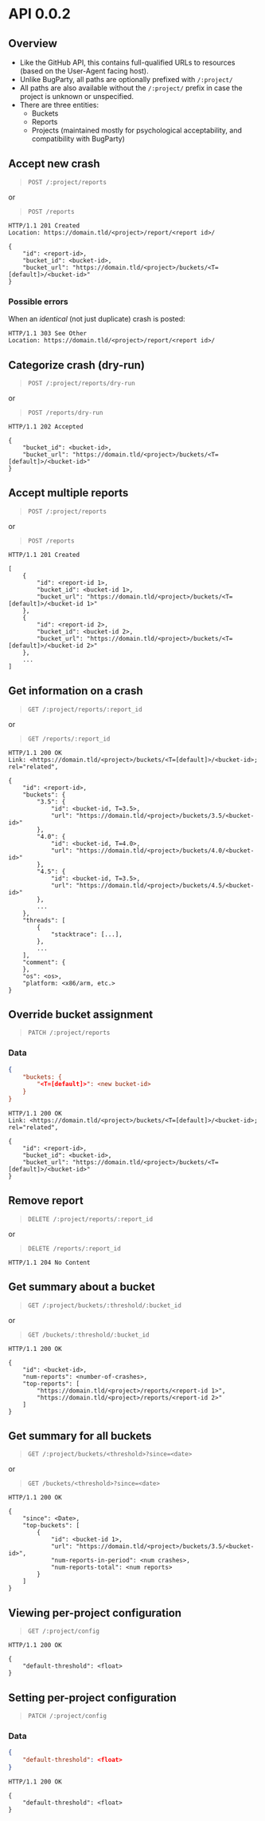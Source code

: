 API 0.0.2
=========

Overview
--------

 - Like the GitHub API, this contains full-qualified URLs to resources (based on the User-Agent facing host).
 - Unlike BugParty, all paths are optionally prefixed with `/:project/`
 - All paths are also available without the `/:project/` prefix in case the
project is unknown or unspecified.
 - There are three entities:
   - Buckets
   - Reports
   - Projects (maintained mostly for psychological acceptability, and compatibility with  BugParty)

Accept new crash
-----

> `POST /:project/reports`

or

> `POST /reports`

```http
HTTP/1.1 201 Created
Location: https://domain.tld/<project>/report/<report id>/

{
    "id": <report-id>,
    "bucket_id": <bucket-id>,
    "bucket_url": "https://domain.tld/<project>/buckets/<T=[default]>/<bucket-id>"
}
```

### Possible errors

When an _identical_ (not just duplicate) crash is posted:

```http
HTTP/1.1 303 See Other
Location: https://domain.tld/<project>/report/<report id>/
````

Categorize crash (dry-run)
------

> `POST /:project/reports/dry-run`

or

> `POST /reports/dry-run`

```http
HTTP/1.1 202 Accepted

{
    "bucket_id": <bucket-id>,
    "bucket_url": "https://domain.tld/<project>/buckets/<T=[default]>/<bucket-id>"
}
```

Accept multiple reports
-----

> `POST /:project/reports`

or

> `POST /reports`

```http
HTTP/1.1 201 Created

[
    {
        "id": <report-id 1>,
        "bucket_id": <bucket-id 1>,
        "bucket_url": "https://domain.tld/<project>/buckets/<T=[default]>/<bucket-id 1>"
    },
    {
        "id": <report-id 2>,
        "bucket_id": <bucket-id 2>,
        "bucket_url": "https://domain.tld/<project>/buckets/<T=[default]>/<bucket-id 2>"
    },
    ...
]
```


Get information on a crash
--------------------------

> `GET /:project/reports/:report_id`

or

> `GET /reports/:report_id`

```http
HTTP/1.1 200 OK
Link: <https://domain.tld/<project>/buckets/<T=[default]>/<bucket-id>; rel="related",

{
    "id": <report-id>,
    "buckets": {
        "3.5": {
            "id": <bucket-id, T=3.5>,
            "url": "https://domain.tld/<project>/buckets/3.5/<bucket-id>"
        },
        "4.0": {
            "id": <bucket-id, T=4.0>,
            "url": "https://domain.tld/<project>/buckets/4.0/<bucket-id>"
        },
        "4.5": {
            "id": <bucket-id, T=3.5>,
            "url": "https://domain.tld/<project>/buckets/4.5/<bucket-id>"
        },
        ...
    },
    "threads": [
        {
            "stacktrace": [...],
        },
        ...
    ],
    "comment": {
    },
    "os": <os>,
    "platform: <x86/arm, etc.>
}
```

Override bucket assignment
-----

> `PATCH /:project/reports`

### Data 

```json
{
    "buckets: {
        "<T=[default]>": <new bucket-id>
    }
}
```

```http
HTTP/1.1 200 OK
Link: <https://domain.tld/<project>/buckets/<T=[default]>/<bucket-id>; rel="related",

{
    "id": <report-id>,
    "bucket_id": <bucket-id>,
    "bucket_url": "https://domain.tld/<project>/buckets/<T=[default]>/<bucket-id>"
}
```


Remove report
-----

> `DELETE /:project/reports/:report_id`

or

> `DELETE /reports/:report_id`

```http
HTTP/1.1 204 No Content
```

Get summary about a bucket
-------------------------

> `GET /:project/buckets/:threshold/:bucket_id`

or

> `GET /buckets/:threshold/:bucket_id`

```http
HTTP/1.1 200 OK

{
    "id": <bucket-id>,
    "num-reports": <number-of-crashes>,
    "top-reports": [
        "https://domain.tld/<project>/reports/<report-id 1>",
        "https://domain.tld/<project>/reports/<report-id 2>"
    ]
}
```

Get summary for all buckets
-----------------------------

> `GET /:project/buckets/<threshold>?since=<date>`

or

> `GET /buckets/<threshold>?since=<date>`

```http
HTTP/1.1 200 OK

{
    "since": <Date>,
    "top-buckets": [
        {
            "id": <bucket-id 1>,
            "url": "https://domain.tld/<project>/buckets/3.5/<bucket-id>",
            "num-reports-in-period": <num crashes>,
            "num-reports-total": <num reports>
        }
    ]
}
```

Viewing per-project configuration
----

> `GET /:project/config`

```http
HTTP/1.1 200 OK

{
    "default-threshold": <float>
}
```

Setting per-project configuration
---------------------------------

> `PATCH /:project/config`

### Data

```json
{
    "default-threshold": <float>
}
```

```http
HTTP/1.1 200 OK

{
    "default-threshold": <float>
}
```
